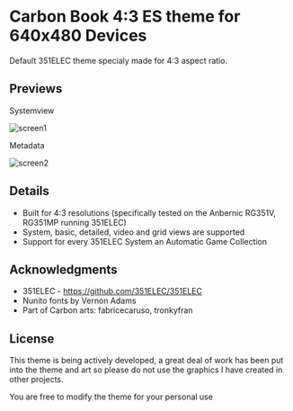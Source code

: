 # Carbon Book 4:3 ES theme for 640x480 Devices
Default 351ELEC theme specialy made for 4:3 aspect ratio.

## Previews
Systemview

![screen1](https://user-images.githubusercontent.com/77732736/149665498-014997ff-d1fd-4768-8924-b4947e855dcd.jpg)

Metadata

![screen2](https://user-images.githubusercontent.com/77732736/149665506-d241ef1d-6af2-4ca3-97c0-52f989b11a45.jpg)

## Details

- Built for 4:3 resolutions (specifically tested on the Anbernic RG351V, RG351MP running 351ELEC) 
- System, basic, detailed, video and grid views are supported
- Support for every 351ELEC System an Automatic Game Collection

## Acknowledgments
- 351ELEC - https://github.com/351ELEC/351ELEC
- Nunito fonts by Vernon Adams
- Part of Carbon arts: fabricecaruso, tronkyfran 


## License
This theme is being actively developed, a great deal of work has been put into the theme and art so please do not use the graphics I have created in other projects.

You are free to modify the theme for your personal use
